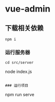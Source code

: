 # vue-admin

## 下载相关依赖
```
npm i 
```

### 运行服务器
```
cd src/server
```
node index.js 
```

### 运行项目
```
npm run serve
